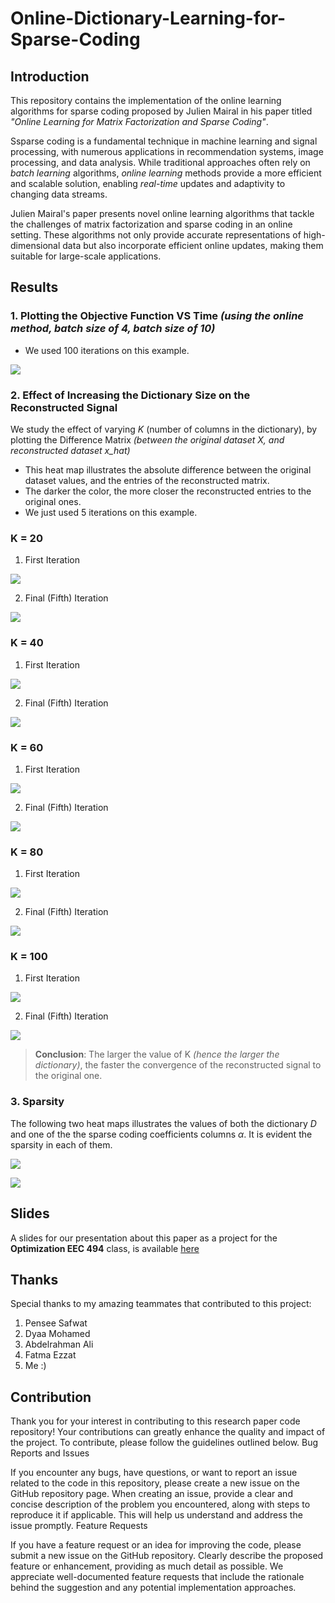 # Online-Dictionary-Learning-for-Sparse-Coding

## Introduction

This repository contains the implementation of the online learning algorithms for sparse coding proposed by Julien Mairal in his paper titled _"Online Learning for Matrix Factorization and Sparse Coding"_.

Ssparse coding is a fundamental technique in machine learning and signal processing, with numerous applications in recommendation systems, image processing, and data analysis. While traditional approaches often rely on _batch learning_ algorithms, _online learning_ methods provide a more efficient and scalable solution, enabling _real-time_ updates and adaptivity to changing data streams.

Julien Mairal's paper presents novel online learning algorithms that tackle the challenges of matrix factorization and sparse coding in an online setting. These algorithms not only provide accurate representations of high-dimensional data but also incorporate efficient online updates, making them suitable for large-scale applications.

## Results

### 1. Plotting the Objective Function VS Time _(using the online method, batch size of 4, batch size of 10)_

- We used 100 iterations on this example.

![](./results/Objective_function_vs._time%2C_using_random_columns_of_the_dataset_as_initialization_for_D.png)

### 2. Effect of Increasing the Dictionary Size on the Reconstructed Signal

We study the effect of varying _K_ (number of columns in the dictionary), by plotting the Difference Matrix _(between the original dataset X, and reconstructed dataset x_hat)_

- This heat map illustrates the absolute difference between the original dataset values, and the entries of the reconstructed matrix.
- The darker the color, the more closer the reconstructed entries to the original ones.
- We just used 5 iterations on this example.

### K = 20

1. First Iteration

![](<./img/Matrix_Reconstruction_Difference_(Iteration1%2C%20with%20K%20%3D%2020).png>)

2. Final (Fifth) Iteration

![](<./img/Matrix_Reconstruction_Difference_(Iteration5%2C%20with%20K%20%3D%2020).png>)

### K = 40

1. First Iteration

![](<./img/Matrix_Reconstruction_Difference_(Iteration1%2C%20with%20K%20%3D%2040).png>)

2. Final (Fifth) Iteration

![](<./img/Matrix_Reconstruction_Difference_(Iteration5%2C%20with%20K%20%3D%2040).png>)

### K = 60

1. First Iteration

![](<./img/Matrix_Reconstruction_Difference_(Iteration1%2C%20with%20K%20%3D%2060).png>)

2. Final (Fifth) Iteration

![](<./img/Matrix_Reconstruction_Difference_(Iteration5%2C%20with%20K%20%3D%2060).png>)

### K = 80

1. First Iteration

![](<./img/Matrix_Reconstruction_Difference_(Iteration1%2C%20with%20K%20%3D%2080).png>)

2. Final (Fifth) Iteration

![](<./img/Matrix_Reconstruction_Difference_(Iteration5%2C%20with%20K%20%3D%2080).png>)

### K = 100

1. First Iteration

![](<./img/Matrix_Reconstruction_Difference_(Iteration1%2C%20with%20K%20%3D%20100).png>)

2. Final (Fifth) Iteration

![](<./img/Matrix_Reconstruction_Difference_(Iteration5%2C%20with%20K%20%3D%20100).png>)

> **Conclusion**: The larger the value of K _(hence the larger the dictionary)_, the faster the convergence of the reconstructed signal to the original one.

### 3. Sparsity

The following two heat maps illustrates the values of both the dictionary $D$ and one of the the sparse coding coefficients columns $\alpha$. It is evident the sparsity in each of them.

![](<./img/Dictionary_(Iteration100%2C_with_K_%3D_40)%2C_with_D_initialized_randomly.png>)

![](<./img/Alpha_(Iteration100%2C%20with%20K%20%3D%2040).png>)

## Slides

A slides for our presentation about this paper as a project for the **Optimization EEC 494** class, is available [here](./Slides/Online%20Dictionary%20Learning%20for%20Sparse%20Coding%20Slides.pdf)

## Thanks

Special thanks to my amazing teammates that contributed to this project:

1. Pensee Safwat
2. Dyaa Mohamed
3. Abdelrahman Ali
4. Fatma Ezzat
5. Me :)

## Contribution

Thank you for your interest in contributing to this research paper code repository! Your contributions can greatly enhance the quality and impact of the project. To contribute, please follow the guidelines outlined below.
Bug Reports and Issues

If you encounter any bugs, have questions, or want to report an issue related to the code in this repository, please create a new issue on the GitHub repository page. When creating an issue, provide a clear and concise description of the problem you encountered, along with steps to reproduce it if applicable. This will help us understand and address the issue promptly.
Feature Requests

If you have a feature request or an idea for improving the code, please submit a new issue on the GitHub repository. Clearly describe the proposed feature or enhancement, providing as much detail as possible. We appreciate well-documented feature requests that include the rationale behind the suggestion and any potential implementation approaches.
